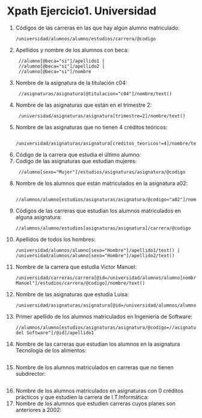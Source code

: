 # Xpath Ejercicio1. Universidad

1. Códigos de las carreras en las que hay algún alumno matriculado:
    ```
    /universidad/alumnos/alumno/estudios/carrera/@codigo
    ```
2. Apellidos y nombre de los alumnos con beca:
   ```
    //alumno[@beca="si"]/apellido1 |    
    //alumno[@beca="si"]/apellido2 |    
    //alumno[@beca="si"]/nombre
   ```
3. Nombre de la asignatura de la titulación c04:
   ```
    //asignaturas/asignatura[@titulacion="c04"]/nombre/text()
   ```
4. Nombre de las asignaturas que están en el trimestre 2:
   ```
    /universidad/asignaturas/asignatura[trimestre=2]/nombre/text()
   ```
5. Nombre de las asignaturas que no tienen 4 créditos teóricos:
   ```
    /universidad/asignaturas/asignatura[creditos_teoricos!=4]/nombre/text()
   ```
6. Código de la carrera que estudia el último alumno:
7. Codigo de las asignaturas que estudian mujeres:
   ```
    //alumno[sexo="Mujer"]/estudios/asignaturas/asignatura/@codigo
   ```
8. Nombre de los alumnos que están matriculados en la asignatura a02:
   ```
    //alumnos/alumno[estudios/asignaturas/asignatura/@codigo="a02"]/nombre/text()
   ```
9.  Códigos de las carreras que estudian los alumnos matriculados en alguna asignatura:
    ```
    //alumnos/alumno/estudios[asignaturas/asignatura]/carrera/@codigo
    ```
10. Apellidos de todos los hombres:
    ```
    /universidad/alumnos/alumno[sexo="Hombre"]/apellido1/text() | 
    /universidad/alumnos/alumno[sexo="Hombre"]/apellido2/text() 
    ```
11. Nombre de la carrera que estudia Victor Manuel:
    ```
    /universidad/carreras/carrera[@id=/universidad/alumnos/alumno[nombre="Víctor Manuel"]/estudios/carrera/@codigo]/nombre/text()
    ```
12. Nombre de las asignaturas que estudia Luisa:
    ```
    /universidad/asignaturas/asignatura[@id=/universidad/alumnos/alumno[nombre="Luisa"]/estudios/asignaturas/asignatura/@codigo]/nombre/text()
    ```
13. Primer apellido de los alumnos matriculados en Ingenieria de Software:
    ```
    //alumnos/alumno[estudios/asignaturas/asignatura/@codigo=//asignaturas/asignatura[nombre="Ingeniería del Software"]/@id]/apellido1
    ```
14. Nombre de las carreras que estudian los alumnos en la asignatura Tecnología de los alimentos:
    ```
    
    ```
15. Nombre de los alumnos matriculados en carreras que no tienen subdirector:
    ```
    
    ```
16. Nombre de los alumnos matriculados en asignaturas con 0 créditos prácticos y que estudien la carrera de I.T.Informática:
17. Nombre de los alumnos que estudien carreras cuyos planes son anteriores a 2002: